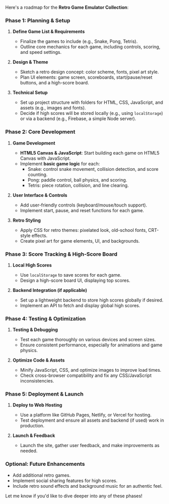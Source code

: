 Here's a roadmap for the **Retro Game Emulator Collection**:

### Phase 1: Planning & Setup

1. **Define Game List & Requirements**
   - Finalize the games to include (e.g., Snake, Pong, Tetris).
   - Outline core mechanics for each game, including controls, scoring, and speed settings.

2. **Design & Theme**
   - Sketch a retro design concept: color scheme, fonts, pixel art style.
   - Plan UI elements: game screen, scoreboards, start/pause/reset buttons, and a high-score board.

3. **Technical Setup**
   - Set up project structure with folders for HTML, CSS, JavaScript, and assets (e.g., images and fonts).
   - Decide if high scores will be stored locally (e.g., using `localStorage`) or via a backend (e.g., Firebase, a simple Node server).

### Phase 2: Core Development

1. **Game Development**
   - **HTML5 Canvas & JavaScript**: Start building each game on HTML5 Canvas with JavaScript.
   - Implement **basic game logic** for each:
      - Snake: control snake movement, collision detection, and score counting.
      - Pong: paddle control, ball physics, and scoring.
      - Tetris: piece rotation, collision, and line clearing.

2. **User Interface & Controls**
   - Add user-friendly controls (keyboard/mouse/touch support).
   - Implement start, pause, and reset functions for each game.

3. **Retro Styling**
   - Apply CSS for retro themes: pixelated look, old-school fonts, CRT-style effects.
   - Create pixel art for game elements, UI, and backgrounds.

### Phase 3: Score Tracking & High-Score Board

1. **Local High Scores**
   - Use `localStorage` to save scores for each game.
   - Design a high-score board UI, displaying top scores.

2. **Backend Integration (if applicable)**
   - Set up a lightweight backend to store high scores globally if desired.
   - Implement an API to fetch and display global high scores.

### Phase 4: Testing & Optimization

1. **Testing & Debugging**
   - Test each game thoroughly on various devices and screen sizes.
   - Ensure consistent performance, especially for animations and game physics.

2. **Optimize Code & Assets**
   - Minify JavaScript, CSS, and optimize images to improve load times.
   - Check cross-browser compatibility and fix any CSS/JavaScript inconsistencies.

### Phase 5: Deployment & Launch

1. **Deploy to Web Hosting**
   - Use a platform like GitHub Pages, Netlify, or Vercel for hosting.
   - Test deployment and ensure all assets and backend (if used) work in production.

2. **Launch & Feedback**
   - Launch the site, gather user feedback, and make improvements as needed.
   
### Optional: Future Enhancements

- Add additional retro games.
- Implement social sharing features for high scores.
- Include retro sound effects and background music for an authentic feel. 

Let me know if you'd like to dive deeper into any of these phases!